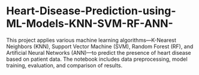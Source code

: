 # Heart-Disease-Prediction-using-ML-Models-KNN-SVM-RF-ANN-
This project applies various machine learning algorithms—K-Nearest Neighbors (KNN), Support Vector Machine (SVM), Random Forest (RF), and Artificial Neural Networks (ANN)—to predict the presence of heart disease based on patient data. The notebook includes data preprocessing, model training, evaluation, and comparison of results.
